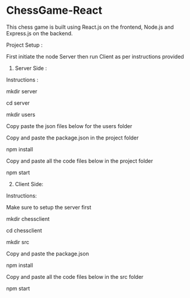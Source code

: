 # ChessGame-React
This chess game is built using React.js on the frontend, Node.js and Express.js on the backend.

Project Setup : 

First initiate the node Server then run Client as per instructions provided
   
1. Server Side :

Instructions :

mkdir server

cd server

mkdir users

Copy paste the json files below for the users folder

Copy and paste the package.json in the project folder

npm install

Copy and paste all the code files below in the project folder

npm start


2. Client Side:

Instructions:

Make sure to setup the server first

mkdir chessclient

cd chessclient

mkdir src

Copy and paste the package.json

npm install

Copy and paste all the code files below in the src folder

npm start
